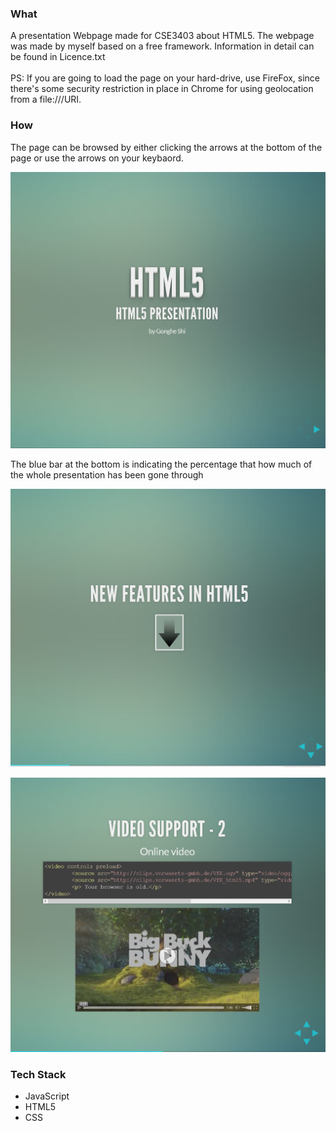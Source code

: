 <html>
<body>

<H3>What</H3>
<p>A presentation Webpage made for CSE3403 about HTML5. The webpage was made by myself based on a free framework. Information in detail can be found in Licence.txt</br></br>PS: If you are going to load the page on your hard-drive, use FireFox, since there's some security restriction in place in Chrome for using geolocation from a file:///URI.</p>

<H3>How</H3>
<p>The page can be browsed by either clicking the arrows at the bottom of the page or use the arrows on your keybaord.</p>
<p><a href="https://github.com/sghgigi/FutureofHTML5/blob/master/html5_1.png" target="_blank"><img src="https://github.com/sghgigi/FutureofHTML5/blob/master/html5_1.png" alt="HTML5 image" title="Future of HTML5" style="max-width:100%;"></a></p>

<p>The blue bar at the bottom is indicating the percentage that how much of the whole presentation has been gone through</p>

<p><a href="https://github.com/sghgigi/FutureofHTML5/blob/master/html5_2.png" target="_blank"><img src="https://github.com/sghgigi/FutureofHTML5/blob/master/html5_2.png" alt="HTML5 image" title="Future of HTML5" style="max-width:100%;"></a></p>

<p><a href="https://github.com/sghgigi/FutureofHTML5/blob/master/html5_3.png" target="_blank"><img src="https://github.com/sghgigi/FutureofHTML5/blob/master/html5_3.png" alt="HTML5 image" title="Future of HTML5" style="max-width:100%;"></a></p>
<H3>Tech Stack</H3>
<ul>
<li>JavaScript</li>
<li>HTML5</li>
<li>CSS</li>
</ul>

</body>
</html>




